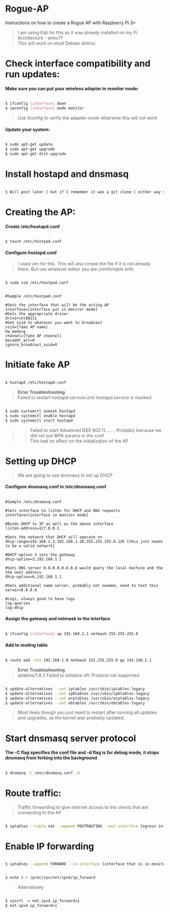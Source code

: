 # Rogue-AP
Instructions on how to create a Rogue AP with Raspberry Pi 3+

> I am using Kali for this as it was already installed on my Pi  
Architecture - armv71  
This will work on most Debian distros

# Check interface compatibility and run updates:

#### Make sure you can put your wireless adapter in monitor mode:

```bash

$ ifconfig [interface] down
$ iwconfig [interface] mode monitor

```

> Use ifconfig to verify the adapter mode otherwise this will not work

#### Update your system:

```bash

$ sudo apt-get update
$ sudo apt-get upgrade
$ sudo apt-get dist-upgrade

```
# Install hostapd and dnsmasq

```bash

$ Will post later | but if I remember it was a git clone | either way you need both 

```

# Creating the AP:

#### Create /etc/hostapd.conf

```

$ touch /etc/hostpad.conf

```

#### Configure hostapd.conf

> I used vim for this. This will also create the file if it is not already there. But use whatever editor you are comfortable with. 

```bash

$ sudo vim /etc/hostpad.conf

```

```

#Sample /etc/hostpad.conf

#Sets the interface that will be the acting AP
interface=[interface put in monitor mode]
#Sets the appropriate driver
driver=nl80211
#Set ssid to whatever you want to broadcast
ssid=[fake AP name]
hw_mode=g
channel=[fake AP channel]
macaddr_acl=0
ignore_broadcast_ssid=0

```

# Initiate fake AP

```bash

$ hostapd /etc/hostapd.conf

```

> **Error Troubleshooting**    
Failed to restart hostapd.service:Unit hostapd.service is masked.

```bash

$ sudo systemctl unmask hostapd
$ sudo systemctl enable hostapd
$ sudo systemctl start hostapd

```
>> Failed to start Advanced IEEE 802.11…….. Probably because we did not put WPA params in the conf  
This had no affect on the initialization of the AP

# Setting up DHCP

> We are going to use dnsmasq to set up DHCP

#### Configure dnsmasq.conf in /etc/dnsmasq.conf

```

#Sample /etc/dnsmasq.conf

#Sets interface to listen for DHCP and DNS requests
interface=[interface in monitor mode]

#Binds DHCP to IP as well as the above interface
listen-address=127.0.0.1

#Sets the network that DHCP will operate on
dhcp-range=192.168.1.2,192.168.1.30,255.255.255.0.12h [this just needs to be a valid network]

#DHCP option 3 sets the gateway
dhcp-option=3,192.168.1.1

#Sets DNS server 0.0.0.0,8.8.8.8 would query the local machine and the the next address
dhcp-option=6,192.168.1.1

#Sets additional name server, probably not needed, need to test this
server=8.8.8.8

#Logs, always good to have logs
log-queries
log-dhcp

```

#### Assign the gateway and netmask to the interface 

```bash

$ ifconfig [interface] up 192.168.1.1 netmask 255.255.255.0

```

#### Add to routing table

```bash

$ route add -net 192.168.1.0 netmask 255.255.255.0 gw 192.168.1.1

```

> **Error Troubleshooting**  
iptables/1.8.2 Failed to initialize nft: Protocol not supported

```bash

$ update-alternatives --set iptables /usr/sbin/iptables-legacy
$ update-alternatives --set ip6tables /usr/sbin/ip6tables-legacy
$ update-alternatives --set arptables /usr/sbin/arptables-legacy
$ update-alternatives --set ebtables /usr/sbin/ebtables-legacy

```

> Most likely though you just need to restart after running all updates and upgrades, as the kernel was probably updated.

# Start dnsmasq server protocol

#### The -C flag specifies the conf file and -d flag is for debug mode, it stops dnsmasq from forking into the background

```bash

$ dnsmasq -C /etc/dnsmasq.conf -d

```

# Route traffic:

> Traffic forwarding to give internet access to the clients that are connecting to the AP

```bash

$ iptables --table nat --append POSTROUTING --out-interface [egress interface] -j MASQUERADE

```

# Enable IP forwarding

```bash

$ iptables --append FORWARD --in-interface [interface that is in monitor] -j ACCEPT

```

```bash

$ echo 1 > /proc/sys/net/ipv4/ip_forward

```

> Alternatively

```bash

$ sysctl -w net.ipv4.ip_forward=1
$ net.ipv4.ip_forward=1

```
